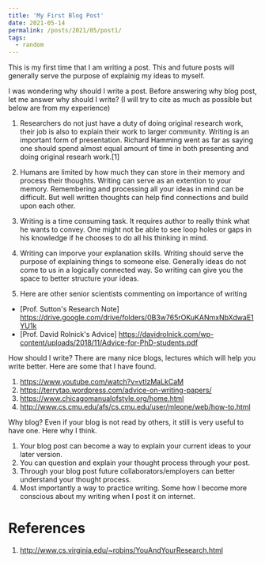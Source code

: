 ```yaml
---
title: 'My First Blog Post'
date: 2021-05-14
permalink: /posts/2021/05/post1/
tags:
  - random
---
```


This is my first time that I am writing a post. This and future posts will generally serve the purpose of explainig my ideas to myself.

I was wondering why should I write a post. Before answering why blog post, let me answer why should I write? (I will try to cite as much as possible but below are from my experience)

1. Researchers do not just have a duty of doing original research work, their job is also to explain their work to larger community. Writing is an important form of presentation. Richard Hamming went as far as saying one should spend almost equal amount of time in both presenting and doing original researh work.[1]

2. Humans are limited by how much they can store in their memory and process their thoughts. Writing can serve as an extention to your memory. Remembering and processing all your ideas in mind can be difficult. But well written thoughts can help find connections and build upon each other.

3. Writing is a time consuming task. It requires author to really think what he wants to convey. One might not be able to see loop holes or gaps in his knowledge if he chooses to do all his thinking in mind. 

4. Writing can imporve your explanation skills. Writing should serve the purpose of explaining things to someone else. Generally ideas do not come to us in a logically connected way. So writing can give you the space to better structure your ideas.

5. Here are other senior scientists commenting on importance of writing
  * [Prof. Sutton's  Research Note] https://drive.google.com/drive/folders/0B3w765rOKuKANmxNbXdwaE1YU1k
  * [Prof. David Rolnick's Advice] https://davidrolnick.com/wp-content/uploads/2018/11/Advice-for-PhD-students.pdf


How should I write? There are many nice blogs, lectures which will help you write better. Here are some that I have found.
1. https://www.youtube.com/watch?v=vtIzMaLkCaM
2. https://terrytao.wordpress.com/advice-on-writing-papers/
3. https://www.chicagomanualofstyle.org/home.html
4. http://www.cs.cmu.edu/afs/cs.cmu.edu/user/mleone/web/how-to.html


Why blog? Even if your blog is not read by others, it still is very useful to have one. Here why I think.
1. Your blog post can become a way to explain your current ideas to your later version.
2. You can question and explain your thought process through your post.
3. Through your blog post future collaborators/employers can better understand your thought process.
4. Most importantly a way to practice writing. Some how I become more conscious about my writing when I post it on internet.


References
======
1. http://www.cs.virginia.edu/~robins/YouAndYourResearch.html

